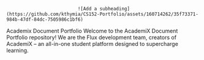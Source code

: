 
                              ![Add a subheading](https://github.com/kthymia/CS152-Portfolio/assets/160714262/35f73371-984b-47df-84dc-7505986c1bf6)
Academix Document Portfolio
Welcome to the AcademiX Document Portfolio repository! We are the Flux development team, creators of AcademiX – an all-in-one student platform designed to supercharge learning.
